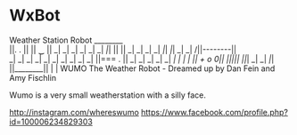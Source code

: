 WxBot
=====

Weather Station Robot
                                              ________        
                                            ||.     . ||
                                            ||   ‿    ||
_|      _|  _|    _|  _|      _|    _|_|    ||        ||
_|      _|  _|    _|  _|_|  _|_|  _|    _| /||--------||\
_|  _|  _|  _|    _|  _|  _|  _|  _|    _|  ||===   . ||
_|  _|  _|  _|    _|  _|      _|  _|    _|  || +  o  0||
_|_|_|_|_|    _|_|_|  _|      _|    _|_|    ||________||
                                               |    |
WUMO The Weather Robot - Dreamed up by Dan Fein and Amy Fischlin

Wumo is a very small weatherstation with a silly face.

http://instagram.com/whereswumo
https://www.facebook.com/profile.php?id=100006234829303

